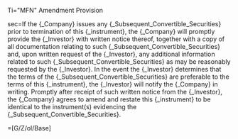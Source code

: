 Ti="MFN" Amendment Provision

sec=If the {_Company} issues any {_Subsequent_Convertible_Securities} prior to termination of this {_instrument}, the {_Company} will promptly provide the {_Investor} with written notice thereof, together with a copy of all documentation relating to such {_Subsequent_Convertible_Securities} and, upon written request of the {_Investor}, any additional information related to such {_Subsequent_Convertible_Securities} as may be reasonably requested by the {_Investor}. In the event the {_Investor} determines that the terms of the {_Subsequent_Convertible_Securities} are preferable to the terms of this {_instrument}, the {_Investor} will notify the {_Company} in writing. Promptly after receipt of such written notice from the {_Investor}, the {_Company} agrees to amend and restate this {_instrument} to be identical to the instrument(s) evidencing the {_Subsequent_Convertible_Securities}.

=[G/Z/ol/Base]
